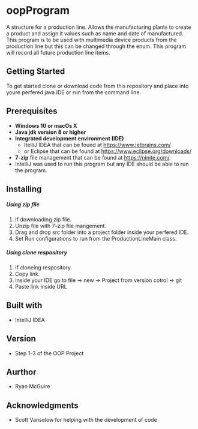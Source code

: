 # oopProgram

A structure for a production line.
Allows the manufacturing plants to create a product and assign it values such as name and date of manufactured.
This program is to be used with multimedia device products from the production line but this can be changed through the enum.
This program will record all future production line items.

## Getting Started

To get started clone or download code from this repository and place into youre 
perfered java IDE or run from the command line.

## Prerequisites

* **Windows 10 or macOs X**
* **Java jdk version 8 or higher**
* **Integrated development environment (IDE)** 
  * ItelliJ IDEA that can be found at https://www.jetbrains.com/
  * or Eclipse that can be found at https://www.eclipse.org/downloads/
* **7-zip** file management that can be found at https://ninite.com/.
* IntelliJ was used to run this program but any IDE should be able to run the program.

## Installing

##### Using zip file
1. If downloading zip file.
2. Unzip file with 7-zip file mangement.
3. Drag and drop src folder into a project folder inside your perfered IDE.
4. Set Run configurations to run from the ProductionLineMain class.

##### Using clone respository
1. If cloneing respository.
2. Copy link.
3. Inside your IDE go to file -> new -> Project from version cotrol -> git
4. Paste link inside URL

## Built with
* IntelliJ IDEA

## Version
* Step 1-3 of the OOP Project

## Aurthor
* Ryan McGuire

## Acknowledgments
* Scott Vanselow for helping with the development of code

